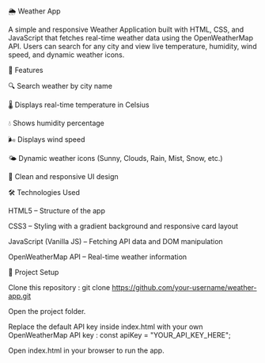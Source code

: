 🌦️ Weather App

A simple and responsive Weather Application built with HTML, CSS, and JavaScript that fetches real-time weather data using the OpenWeatherMap API.
Users can search for any city and view live temperature, humidity, wind speed, and dynamic weather icons.

🚀 Features

🔍 Search weather by city name

🌡️ Displays real-time temperature in Celsius

💧 Shows humidity percentage

🌬️ Displays wind speed

🌤️ Dynamic weather icons (Sunny, Clouds, Rain, Mist, Snow, etc.)

🎨 Clean and responsive UI design

🛠️ Technologies Used

HTML5 – Structure of the app

CSS3 – Styling with a gradient background and responsive card layout

JavaScript (Vanilla JS) – Fetching API data and DOM manipulation

OpenWeatherMap API – Real-time weather information

📂 Project Setup

Clone this repository :  git clone https://github.com/your-username/weather-app.git

Open the project folder.

Replace the default API key inside index.html with your own OpenWeatherMap API key :  const apiKey = "YOUR_API_KEY_HERE";

Open index.html in your browser to run the app.

